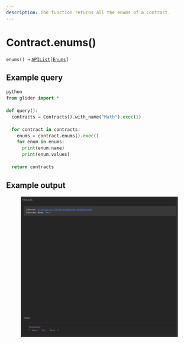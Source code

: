 ```yaml
---
description: The function returns all the enums of a Contract.
---
```


# Contract.enums()

`enums() →` [`APIList`](../iterables/apilist.md)`[`[`Enums`](../enums/)`]`

## Example query

```python
python
from glider import *

def query():
  contracts = Contracts().with_name("Math").exec(1)

  for contract in contracts:
    enums = contract.enums().exec()
    for enum in enums:
      print(enum.name)
      print(enum.values)

  return contracts
```

## Example output

<figure><img src="../../.gitbook/assets/image (1).png" alt=""><figcaption></figcaption></figure>
